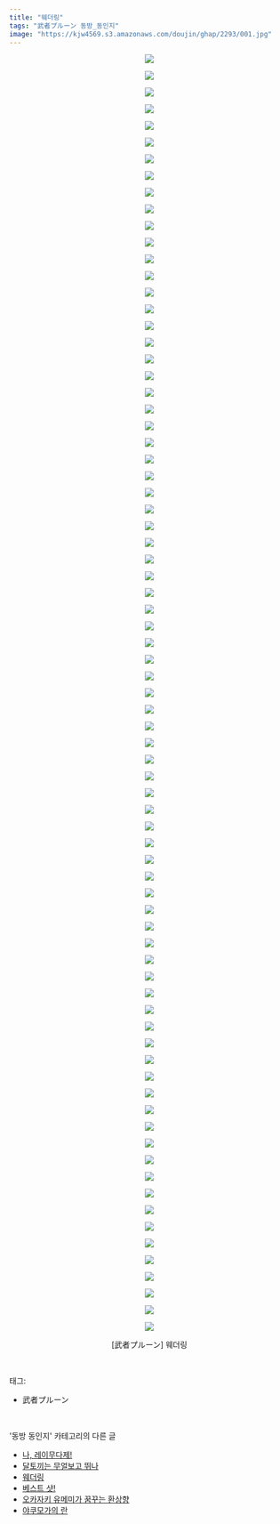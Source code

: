 ```yaml
---
title: "웨더링"
tags: "武者プルーン 동방_동인지"
image: "https://kjw4569.s3.amazonaws.com/doujin/ghap/2293/001.jpg"
---
```

<div class="article">
<p style="text-align: center; clear: none; float: none;"><img src="{{ site.imgserver3 }}/ghap/2293/001.jpg"/></p>
<p style="text-align: center; clear: none; float: none;"><img src="{{ site.imgserver3 }}/ghap/2293/002.jpg"/></p>
<p style="text-align: center; clear: none; float: none;"><img src="{{ site.imgserver3 }}/ghap/2293/003.jpg"/></p>
<p style="text-align: center; clear: none; float: none;"><img src="{{ site.imgserver3 }}/ghap/2293/004.jpg"/></p>
<p style="text-align: center; clear: none; float: none;"><img src="{{ site.imgserver3 }}/ghap/2293/005.jpg"/></p>
<p style="text-align: center; clear: none; float: none;"><img src="{{ site.imgserver3 }}/ghap/2293/006.jpg"/></p>
<p style="text-align: center; clear: none; float: none;"><img src="{{ site.imgserver3 }}/ghap/2293/007.jpg"/></p>
<p style="text-align: center; clear: none; float: none;"><img src="{{ site.imgserver3 }}/ghap/2293/008.jpg"/></p>
<p style="text-align: center; clear: none; float: none;"><img src="{{ site.imgserver3 }}/ghap/2293/009.jpg"/></p>
<p style="text-align: center; clear: none; float: none;"><img src="{{ site.imgserver3 }}/ghap/2293/010.jpg"/></p>
<p style="text-align: center; clear: none; float: none;"><img src="{{ site.imgserver3 }}/ghap/2293/011.jpg"/></p>
<p style="text-align: center; clear: none; float: none;"><img src="{{ site.imgserver3 }}/ghap/2293/012.jpg"/></p>
<p style="text-align: center; clear: none; float: none;"><img src="{{ site.imgserver3 }}/ghap/2293/013.jpg"/></p>
<p style="text-align: center; clear: none; float: none;"><img src="{{ site.imgserver3 }}/ghap/2293/014.jpg"/></p>
<p style="text-align: center; clear: none; float: none;"><img src="{{ site.imgserver3 }}/ghap/2293/015.jpg"/></p>
<p style="text-align: center; clear: none; float: none;"><img src="{{ site.imgserver3 }}/ghap/2293/016.jpg"/></p>
<p style="text-align: center; clear: none; float: none;"><img src="{{ site.imgserver3 }}/ghap/2293/017.jpg"/></p>
<p style="text-align: center; clear: none; float: none;"><img src="{{ site.imgserver3 }}/ghap/2293/018.jpg"/></p>
<p style="text-align: center; clear: none; float: none;"><img src="{{ site.imgserver3 }}/ghap/2293/019.jpg"/></p>
<p style="text-align: center; clear: none; float: none;"><img src="{{ site.imgserver3 }}/ghap/2293/020.jpg"/></p>
<p style="text-align: center; clear: none; float: none;"><img src="{{ site.imgserver3 }}/ghap/2293/021.jpg"/></p>
<p style="text-align: center; clear: none; float: none;"><img src="{{ site.imgserver3 }}/ghap/2293/022.jpg"/></p>
<p style="text-align: center; clear: none; float: none;"><img src="{{ site.imgserver3 }}/ghap/2293/023.jpg"/></p>
<p style="text-align: center; clear: none; float: none;"><img src="{{ site.imgserver3 }}/ghap/2293/024.jpg"/></p>
<p style="text-align: center; clear: none; float: none;"><img src="{{ site.imgserver3 }}/ghap/2293/025.jpg"/></p>
<p style="text-align: center; clear: none; float: none;"><img src="{{ site.imgserver3 }}/ghap/2293/026.jpg"/></p>
<p style="text-align: center; clear: none; float: none;"><img src="{{ site.imgserver3 }}/ghap/2293/027.jpg"/></p>
<p style="text-align: center; clear: none; float: none;"><img src="{{ site.imgserver3 }}/ghap/2293/028.jpg"/></p>
<p style="text-align: center; clear: none; float: none;"><img src="{{ site.imgserver3 }}/ghap/2293/029.jpg"/></p>
<p style="text-align: center; clear: none; float: none;"><img src="{{ site.imgserver3 }}/ghap/2293/030.jpg"/></p>
<p style="text-align: center; clear: none; float: none;"><img src="{{ site.imgserver3 }}/ghap/2293/031.jpg"/></p>
<p style="text-align: center; clear: none; float: none;"><img src="{{ site.imgserver3 }}/ghap/2293/032.jpg"/></p>
<p style="text-align: center; clear: none; float: none;"><img src="{{ site.imgserver3 }}/ghap/2293/033.jpg"/></p>
<p style="text-align: center; clear: none; float: none;"><img src="{{ site.imgserver3 }}/ghap/2293/034.jpg"/></p>
<p style="text-align: center; clear: none; float: none;"><img src="{{ site.imgserver3 }}/ghap/2293/035.jpg"/></p>
<p style="text-align: center; clear: none; float: none;"><img src="{{ site.imgserver3 }}/ghap/2293/036.jpg"/></p>
<p style="text-align: center; clear: none; float: none;"><img src="{{ site.imgserver3 }}/ghap/2293/037.jpg"/></p>
<p style="text-align: center; clear: none; float: none;"><img src="{{ site.imgserver3 }}/ghap/2293/038.jpg"/></p>
<p style="text-align: center; clear: none; float: none;"><img src="{{ site.imgserver3 }}/ghap/2293/039.jpg"/></p>
<p style="text-align: center; clear: none; float: none;"><img src="{{ site.imgserver3 }}/ghap/2293/040.jpg"/></p>
<p style="text-align: center; clear: none; float: none;"><img src="{{ site.imgserver3 }}/ghap/2293/041.jpg"/></p>
<p style="text-align: center; clear: none; float: none;"><img src="{{ site.imgserver3 }}/ghap/2293/042.jpg"/></p>
<p style="text-align: center; clear: none; float: none;"><img src="{{ site.imgserver3 }}/ghap/2293/043.jpg"/></p>
<p style="text-align: center; clear: none; float: none;"><img src="{{ site.imgserver3 }}/ghap/2293/044.jpg"/></p>
<p style="text-align: center; clear: none; float: none;"><img src="{{ site.imgserver3 }}/ghap/2293/045.jpg"/></p>
<p style="text-align: center; clear: none; float: none;"><img src="{{ site.imgserver3 }}/ghap/2293/046.jpg"/></p>
<p style="text-align: center; clear: none; float: none;"><img src="{{ site.imgserver3 }}/ghap/2293/047.jpg"/></p>
<p style="text-align: center; clear: none; float: none;"><img src="{{ site.imgserver3 }}/ghap/2293/048.jpg"/></p>
<p style="text-align: center; clear: none; float: none;"><img src="{{ site.imgserver3 }}/ghap/2293/049.jpg"/></p>
<p style="text-align: center; clear: none; float: none;"><img src="{{ site.imgserver3 }}/ghap/2293/050.jpg"/></p>
<p style="text-align: center; clear: none; float: none;"><img src="{{ site.imgserver3 }}/ghap/2293/051.jpg"/></p>
<p style="text-align: center; clear: none; float: none;"><img src="{{ site.imgserver3 }}/ghap/2293/052.jpg"/></p>
<p style="text-align: center; clear: none; float: none;"><img src="{{ site.imgserver3 }}/ghap/2293/053.jpg"/></p>
<p style="text-align: center; clear: none; float: none;"><img src="{{ site.imgserver3 }}/ghap/2293/054.jpg"/></p>
<p style="text-align: center; clear: none; float: none;"><img src="{{ site.imgserver3 }}/ghap/2293/055.jpg"/></p>
<p style="text-align: center; clear: none; float: none;"><img src="{{ site.imgserver3 }}/ghap/2293/056.jpg"/></p>
<p style="text-align: center; clear: none; float: none;"><img src="{{ site.imgserver3 }}/ghap/2293/057.jpg"/></p>
<p style="text-align: center; clear: none; float: none;"><img src="{{ site.imgserver3 }}/ghap/2293/058.jpg"/></p>
<p style="text-align: center; clear: none; float: none;"><img src="{{ site.imgserver3 }}/ghap/2293/059.jpg"/></p>
<p style="text-align: center; clear: none; float: none;"><img src="{{ site.imgserver3 }}/ghap/2293/060.jpg"/></p>
<p style="text-align: center; clear: none; float: none;"><img src="{{ site.imgserver3 }}/ghap/2293/061.jpg"/></p>
<p style="text-align: center; clear: none; float: none;"><img src="{{ site.imgserver3 }}/ghap/2293/062.jpg"/></p>
<p style="text-align: center; clear: none; float: none;"><img src="{{ site.imgserver3 }}/ghap/2293/063.jpg"/></p>
<p style="text-align: center; clear: none; float: none;"><img src="{{ site.imgserver3 }}/ghap/2293/064.jpg"/></p>
<p style="text-align: center; clear: none; float: none;"><img src="{{ site.imgserver3 }}/ghap/2293/065.jpg"/></p>
<p style="text-align: center; clear: none; float: none;"><img src="{{ site.imgserver3 }}/ghap/2293/066.jpg"/></p>
<p style="text-align: center; clear: none; float: none;"><img src="{{ site.imgserver3 }}/ghap/2293/067.jpg"/></p>
<p style="text-align: center; clear: none; float: none;"><img src="{{ site.imgserver3 }}/ghap/2293/068.jpg"/></p>
<p style="text-align: center; clear: none; float: none;"><img src="{{ site.imgserver3 }}/ghap/2293/069.jpg"/></p>
<p style="text-align: center; clear: none; float: none;"><img src="{{ site.imgserver3 }}/ghap/2293/070.jpg"/></p>
<p style="text-align: center; clear: none; float: none;"><img src="{{ site.imgserver3 }}/ghap/2293/071.jpg"/></p>
<p style="text-align: center; clear: none; float: none;"><img src="{{ site.imgserver3 }}/ghap/2293/072.jpg"/></p>
<p style="text-align: center; clear: none; float: none;"><img src="{{ site.imgserver3 }}/ghap/2293/073.jpg"/></p>
<p style="text-align: center; clear: none; float: none;"><img src="{{ site.imgserver3 }}/ghap/2293/074.jpg"/></p>
<p style="text-align: center; clear: none; float: none;"><img src="{{ site.imgserver3 }}/ghap/2293/075.jpg"/></p>
<p style="text-align: center; clear: none; float: none;"><img src="{{ site.imgserver3 }}/ghap/2293/076.jpg"/></p>
<p style="text-align: center; clear: none; float: none;"><img src="{{ site.imgserver3 }}/ghap/2293/077.jpg"/></p>
<p style="text-align: center; clear: none; float: none;">[武者プルーン] 웨더링</p>
<p style="text-align: center; clear: none; float: none;"></p>
</div><br/>
<div class="tagTrail">
<p>태그: </p>
<ul>
<li>武者プルーン</li>
</ul>
</div><br/>
<div class="another">
<p>'동방 동인지' 카테고리의 다른 글</p>
<ul>
<li><a href="/ghap_2295">나, 레이무다제!</a></li>
<li><a href="/ghap_2294">달토끼는 무얼보고 뛰나</a></li>
<li><a href="/ghap_2293">웨더링</a></li>
<li><a href="/ghap_2292">베스트 샷!</a></li>
<li><a href="/ghap_2291">오카자키 유메미가 꿈꾸는 환상향</a></li>
<li><a href="/ghap_2289">야쿠모가의 란</a></li>
</ul>
</div><br/>
<div class="cb_module cb_fluid">
<div class="cb_wrt cb_profile">
</div><!-- commentList close -->
</div><br/>
